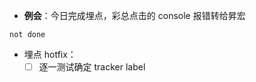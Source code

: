 - **例会**：今日完成埋点，彩总点击的 console 报错转给昇宏
```tasks
not done

```
- 埋点 hotfix：
	- [ ] 逐一测试确定 tracker label
